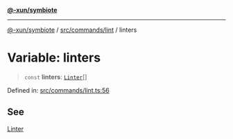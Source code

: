 [**@-xun/symbiote**](../../../../README.md)

***

[@-xun/symbiote](../../../../README.md) / [src/commands/lint](../README.md) / linters

# Variable: linters

> `const` **linters**: [`Linter`](../enumerations/Linter.md)[]

Defined in: [src/commands/lint.ts:56](https://github.com/Xunnamius/symbiote/blob/908c431db89704ad2ba40df41a9bf223c568ccfa/src/commands/lint.ts#L56)

## See

[Linter](../enumerations/Linter.md)
